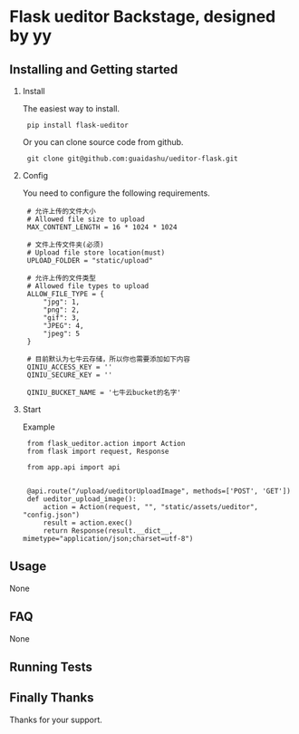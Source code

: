 # **Flask ueditor Backstage, designed by yy**


## Installing and Getting started

1. Install

    The easiest way to install.
    
        pip install flask-ueditor
  
    Or you can clone source code from github.
  
        git clone git@github.com:guaidashu/ueditor-flask.git

2. Config

    You need to configure the following requirements.
    
        # 允许上传的文件大小
        # Allowed file size to upload
        MAX_CONTENT_LENGTH = 16 * 1024 * 1024

        # 文件上传文件夹(必须)
        # Upload file store location(must)
        UPLOAD_FOLDER = "static/upload"

        # 允许上传的文件类型
        # Allowed file types to upload
        ALLOW_FILE_TYPE = {
            "jpg": 1,
            "png": 2,
            "gif": 3,
            "JPEG": 4,
            "jpeg": 5
        }
        
        # 目前默认为七牛云存储，所以你也需要添加如下内容
        QINIU_ACCESS_KEY = ''
        QINIU_SECURE_KEY = ''

        QINIU_BUCKET_NAME = '七牛云bucket的名字'


3. Start

    Example

  	    from flask_ueditor.action import Action
	    from flask import request, Response

	    from app.api import api


	    @api.route("/upload/ueditorUploadImage", methods=['POST', 'GET'])
	    def ueditor_upload_image():
	        action = Action(request, "", "static/assets/ueditor", "config.json")
	        result = action.exec()
	        return Response(result.__dict__, mimetype="application/json;charset=utf-8")


## Usage

None

## FAQ

None

## Running Tests

## Finally Thanks 

Thanks for your support.